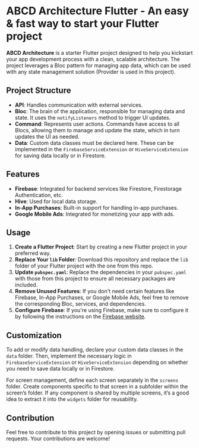 # ABCD Architecture Flutter - An easy & fast way to start your Flutter project

**ABCD Architecture** is a starter Flutter project designed to help you kickstart your app development process with a clean, scalable architecture. The project leverages a Bloc pattern for managing app data, which can be used with any state management solution (Provider is used in this project).

## Project Structure

- **API**: Handles communication with external services.
- **Bloc**: The brain of the application, responsible for managing data and state. It uses the `notifyListeners` method to trigger UI updates.
- **Command**: Represents user actions. Commands have access to all Blocs, allowing them to manage and update the state, which in turn updates the UI as needed.
- **Data**: Custom data classes must be declared here. These can be implemented in the `FirebaseServiceExtension` or `HiveServiceExtension` for saving data locally or in Firestore.

## Features

- **Firebase**: Integrated for backend services like Firestore, Firestorage Authentication, etc.
- **Hive**: Used for local data storage.
- **In-App Purchases**: Built-in support for handling in-app purchases.
- **Google Mobile Ads**: Integrated for monetizing your app with ads.

## Usage

1. **Create a Flutter Project**: Start by creating a new Flutter project in your preferred way.
2. **Replace Your `lib` Folder**: Download this repository and replace the `lib` folder of your Flutter project with the one from this repo.
3. **Update `pubspec.yaml`**: Replace the dependencies in your `pubspec.yaml` with those from this project to ensure all necessary packages are included.
4. **Remove Unused Features**: If you don't need certain features like Firebase, In-App Purchases, or Google Mobile Ads, feel free to remove the corresponding Bloc, services, and dependencies.
5. **Configure Firebase**: If you're using Firebase, make sure to configure it by following the instructions on the [Firebase website](https://firebase.google.com/docs/flutter/setup).


## Customization

To add or modify data handling, declare your custom data classes in the `data` folder. Then, implement the necessary logic in `FirebaseServiceExtension` or `HiveServiceExtension` depending on whether you need to save data locally or in Firestore.

For screen management, define each screen separately in the `screens` folder. Create components specific to that screen in a subfolder within the screen’s folder. If any component is shared by multiple screens, it’s a good idea to extract it into the `widgets` folder for reusability.

## Contribution

Feel free to contribute to this project by opening issues or submitting pull requests. Your contributions are welcome!
